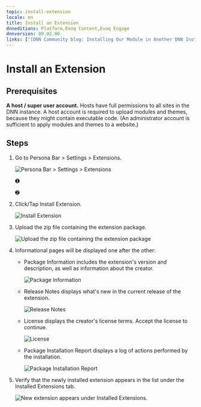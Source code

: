 ```yaml
---
topic: install-extension
locale: en
title: Install an Extension
dnneditions: Platform,Evoq Content,Evoq Engage
dnnversion: 09.02.00
links: ["[DNN Community blog: Installing Our Module in Another DNN Instance by Clinton Patterson](http://www.dnnsoftware.com/community-blog/cid/155092/installing-our-module-in-another-dnn-instance)","[DNN Forge: 2sxc 8.0.11 — Amazing Content and Apps by 2sxc (installed as an example for screenshots)](http://www.dnnsoftware.com/forge/2sxc-800-amazing-content-and-apps-9733-9733-9733-9733-9733-rating)"]
---
```


# Install an Extension

## Prerequisites

**A host / super user account.** Hosts have full permissions to all sites in the DNN instance. A host account is required to upload modules and themes, because they might contain executable code. (An administrator account is sufficient to apply modules and themes to a website.)

## Steps

1.  Go to Persona Bar \> Settings \> Extensions.
    
    ![Persona Bar > Settings > Extensions](img/scr-pbar-host-Settings-E91.png)
    
    ➊
    
    ➋
    
2.  Click/Tap Install Extension.
    
      
    
    ![Install Extension](img/scr-Extensions-Installed-E90.png)
    
      
    
3.  Upload the zip file containing the extension package.
    
      
    
    ![Upload the zip file containing the extension package](img/scr-InstallExtension-upload.gif)
    
      
    
4.  Informational pages will be displayed one after the other:
    
    *   Package Information includes the extension's version and description, as well as information about the creator.  
        
        ![Package Information](img/scr-InstallExtension-PackageInfo.png)
        
          
        
    *   Release Notes displays what's new in the current release of the extension.  
        
        ![Release Notes](img/scr-InstallExtension-ReleaseNotes.png)
        
          
        
    *   License displays the creator's license terms. Accept the license to continue.  
        
        ![License](img/scr-InstallExtension-License.png)
        
          
        
    *   Package Installation Report displays a log of actions performed by the installation.  
        
        ![Package Installation Report](img/scr-InstallExtension-InstallationReport2.png)
        
          
        
    
5.  Verify that the newly installed extension appears in the list under the Installed Extensions tab.
    
      
    
    ![New extension appears under Installed Extensions.](img/scr-InstallExtension-InstallationResult.png)